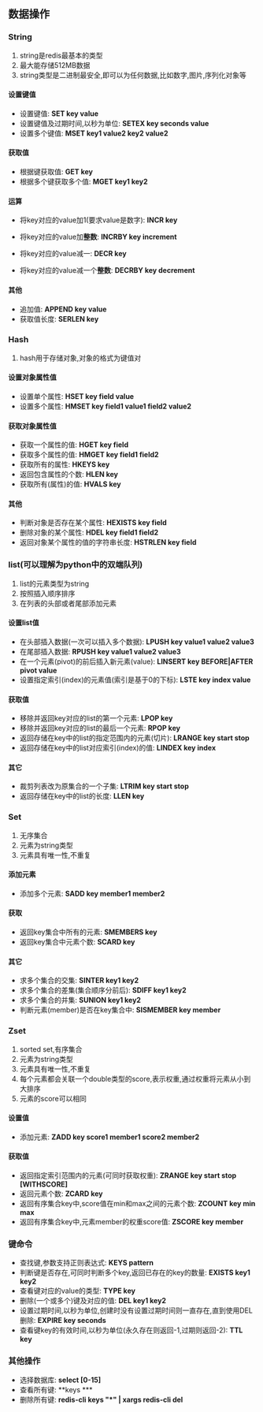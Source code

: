 ## 数据操作

### String
1.  string是redis最基本的类型
2.  最大能存储512MB数据
3.  string类型是二进制最安全,即可以为任何数据,比如数字,图片,序列化对象等

#### 设置键值
-   设置键值: **SET key value**
-   设置键值及过期时间,以秒为单位: **SETEX key seconds value**
-   设置多个键值: **MSET key1 value2 key2 value2** 

#### 获取值
-   根据键获取值: **GET key**
-   根据多个键获取多个值: **MGET key1 key2**

#### 运算
-   将key对应的value加1(要求value是数字): **INCR key**
-   将key对应的value加**整数**: **INCRBY key increment**

-   将key对应的value减一: **DECR key**
-   将key对应的value减一个**整数**: **DECRBY key decrement**

#### 其他
-   追加值: **APPEND key value**
-   获取值长度: **SERLEN key**




### Hash
1.  hash用于存储对象,对象的格式为键值对

#### 设置对象属性值
-   设置单个属性: **HSET key field value**
-   设置多个属性: **HMSET key field1 value1 field2 value2**

#### 获取对象属性值
-   获取一个属性的值: **HGET key field**
-   获取多个属性的值: **HMGET key field1 field2**
-   获取所有的属性: **HKEYS key**
-   返回包含属性的个数: **HLEN key**
-   获取所有(属性)的值: **HVALS key**

#### 其他
-   判断对象是否存在某个属性: **HEXISTS key field**
-   删除对象的某个属性: **HDEL key field1 field2**
-   返回对象某个属性的值的字符串长度: **HSTRLEN key field**


### list(可以理解为python中的双端队列)
1.  list的元素类型为string
2.  按照插入顺序排序
3.  在列表的头部或者尾部添加元素

#### 设置list值
-   在头部插入数据(一次可以插入多个数据): **LPUSH key value1 value2 value3**
-   在尾部插入数据: **RPUSH key value1 value2 value3**
-   在一个元素(pivot)的前后插入新元素(value): **LINSERT key BEFORE|AFTER pivot value**
-   设置指定索引(index)的元素值(索引是基于0的下标): **LSTE key index value** 

#### 获取值
-   移除并返回key对应的list的第一个元素: **LPOP key**
-   移除并返回key对应的list的最后一个元素: **RPOP key**
-   返回存储在key中的list的指定范围内的元素(切片): **LRANGE key start stop**
-   返回存储在key中的list对应索引(index)的值: **LINDEX key index**

#### 其它
-   裁剪列表改为原集合的一个子集: **LTRIM key start stop**
-   返回存储在key中的list的长度: **LLEN key**


### Set
1.  无序集合
2.  元素为string类型
3.  元素具有唯一性,不重复

#### 添加元素
-   添加多个元素: **SADD key member1 member2**

#### 获取
-   返回key集合中所有的元素: **SMEMBERS key**
-   返回key集合中元素个数: **SCARD key**

#### 其它
-   求多个集合的交集: **SINTER key1 key2**
-   求多个集合的差集(集合顺序分前后): **SDIFF key1 key2**
-   求多个集合的并集: **SUNION key1 key2**
-   判断元素(member)是否在key集合中: **SISMEMBER key member**



### Zset

1.  sorted set,有序集合
2.  元素为string类型
3.  元素具有唯一性,不重复
4.  每个元素都会关联一个double类型的score,表示权重,通过权重将元素从小到大排序
5.  元素的score可以相同

#### 设置值
-   添加元素: **ZADD key score1 member1 score2 member2** 

#### 获取值
-   返回指定索引范围内的元素(可同时获取权重): **ZRANGE key start stop [WITHSCORE]**
-   返回元素个数: **ZCARD key**
-   返回有序集合key中,score值在min和max之间的元素个数: **ZCOUNT key min max**
-   返回有序集合key中,元素member的权重score值: **ZSCORE key member**

### 键命令
-   查找键,参数支持正则表达式: **KEYS pattern**
-   判断键是否存在,可同时判断多个key,返回已存在的key的数量: **EXISTS key1 key2**
-   查看键对应的value的类型: **TYPE key**
-   删除(一个或多个)键及对应的值: **DEL key1 key2**
-   设置过期时间,以秒为单位,创建时没有设置过期时间则一直存在,直到使用DEL删除: **EXPIRE key seconds**
-   查看键key的有效时间,以秒为单位(永久存在则返回-1,过期则返回-2): **TTL key**

### 其他操作
-   选择数据库: **select [0-15]**
-   查看所有键: **keys *** 
-   删除所有键: **redis-cli keys "*" | xargs redis-cli del**



